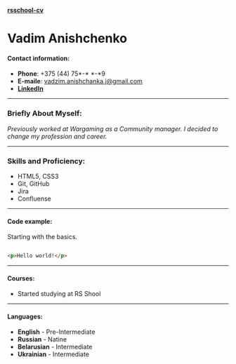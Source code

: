 **[rsschool-cv](https://github.com/VadzimAJ/rsschool-cv)**

# Vadim Anishchenko

#### Contact information:

- **Phone**: +375 (44) 75*-* *-*9
- **E-maile**: vadzim.anishchanka.j@gmail.com
- **[LinkedIn](https://www.linkedin.com/in/vadim-anishchenko-bb5824155/)**

---

### Briefly About Myself:

*Previously worked at Wargaming as a Community manager. I decided to change my profession and career.*

---

### Skills and Proficiency:

- HTML5, CSS3
- Git, GitHub
- Jira
- Confluense

---

#### Code example:

Starting with the basics.

```html

<p>Hello world!</p>
```

---

#### Courses:
- Started studying at RS Shool

---

#### Languages:

- **English** - Pre-Intermediate
- **Russian** - Natine
- **Belarusian** - Intermediate
- **Ukrainian** - Intermediate

